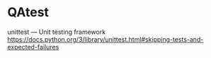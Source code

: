 # QAtest

unittest — Unit testing framework
https://docs.python.org/3/library/unittest.html#skipping-tests-and-expected-failures
